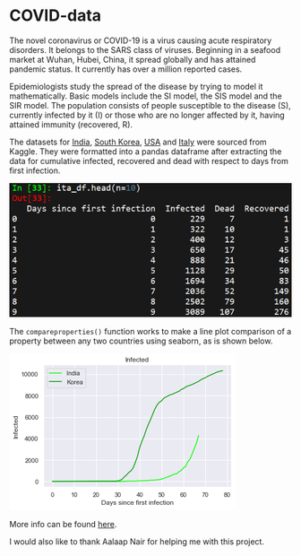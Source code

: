 # COVID-data

The novel coronavirus or COVID-19 is a virus causing acute respiratory disorders. It belongs to the SARS class of viruses. Beginning in a seafood market at Wuhan, Hubei, China, it spread globally and has attained pandemic status. It currently has over a million reported cases.

Epidemiologists study the spread of the disease by trying to model it mathematically. Basic models include the SI model, the SIS model and the SIR model. The population consists of people susceptible to the disease (S), currently infected by it (I) or those who are no longer affected by it, having attained immunity (recovered, R).

The datasets for [India](https://www.kaggle.com/sudalairajkumar/covid19-in-india), [South Korea](https://www.kaggle.com/kimjihoo/coronavirusdataset), [USA](https://www.kaggle.com/sudalairajkumar/covid19-in-usa) and [Italy](https://www.kaggle.com/sudalairajkumar/covid19-in-italy/data) were sourced from Kaggle. They were formatted into a pandas dataframe after extracting the data for cumulative infected, recovered and dead with respect to days from first infection.

![Italy's dataset](https://github.com/sbalan7/COVID-data/blob/master/images/italy_head.png)

The `compareproperties()` function works to make a line plot comparison of a property between any two countries using seaborn, as is shown below.

![Infected, India vs South Korea](https://github.com/sbalan7/COVID-data/blob/master/images/ind_vs_kor.png)

More info can be found [here](https://www.youtube.com/watch?v=dQw4w9WgXcQ).

I would also like to thank Aalaap Nair for helping me with this project.

